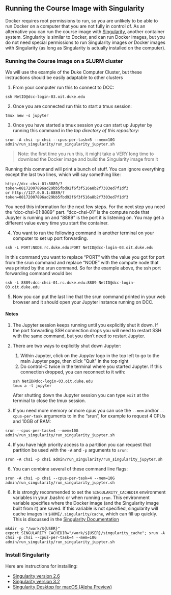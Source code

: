 <!-- #region -->
## Running the Course Image with Singularity
Docker requires root permissions to run, so you are unlikely to be able to run Docker on a computer that you are not fully in control of.  As an alternative you can run the course image with [Singularity](https://sylabs.io/singularity/), another container system. Singularity is similar to Docker, and can run Docker images, but you do not need special permissions to run Singularity images *or* Docker images with Singularity (as long as Singularity is actually installed on the computer).


### Running the Course Image on a SLURM cluster

We will use the example of the Duke Computer Cluster, but these instructions should be easily adaptable to other clusters

1. From your computer run this to connect to DCC:
```
ssh NetID@dcc-login-03.oit.duke.edu
```
2. Once you are connected run this to start a tmux session:
```
tmux new -s jupyter
```
3. Once you have started a tmux session you can start up Jupyter by running this command in the *top directory of this repository*:
```
srun -A chsi -p chsi --cpus-per-task=5 --mem=10G admin/run_singularity/run_singularity_jupyter.sh
```
> Note: the first time you run this, it might take a VERY long time to download the Docker image and build the Singularity image from it

Running this command will print a bunch of stuff. You can ignore everything except the last two lines, which will say something like:
```
http://dcc-chsi-01:8889/?token=08172007896ad29bb5fbd92f6f3f516a8b2f7303ed7f1df3
or http://127.0.0.1:8889/?token=08172007896ad29bb5fbd92f6f3f516a8b2f7303ed7f1df3
```

You need this information for the next few steps. For the next step you need the “dcc-chsi-01:8889” part.
“dcc-chsi-01” is the compute node that Jupyter is running on and “8889” is the port it is listening on. You may get a different value every time you start the container.

4. You want to run the following command in another terminal on your computer to set up port forwarding.
```
ssh -L PORT:NODE.rc.duke.edu:PORT NetID@dcc-login-03.oit.duke.edu
```
In this command you want to replace “PORT” with the value you got for port from the srun command and replace “NODE” with the compute node that was printed by the srun command. So for the example above, the ssh port forwarding command would be:

```
ssh -L 8889:dcc-chsi-01.rc.duke.edu:8889 NetID@dcc-login-03.oit.duke.edu
```

5. Now you can put the last line that the srun command printed in your web browser and it should open your Jupyter instance running on DCC.

#### Notes
1. The Jupyter session keeps running until you explicitly shut it down.  If the port forwarding SSH connection drops you will need to restart SSH with the same command, but you don’t need to restart Jupyter.

2. There are two ways to explicitly shut down Jupyter:
    1. Within Jupyter, click on the *Jupyter* logo in the top left to go to the main Jupyter page, then click "Quit" in the top right
    2. Do control-C twice in the terminal where you started Jupyter. If this connection dropped, you can reconnect to it with:
    ```
    ssh NetID@dcc-login-03.oit.duke.edu
    tmux a -t jupyter
    ```
    After shutting down the Jupyter session you can type `exit` at the terminal to close the tmux session.

3. If you need more memory or more cpus you can use the `--mem` and/or `--cpus-per-task` arguments to in the “srun”, for example to request 4 CPUs and 10GB of RAM:
```
srun --cpus-per-task=4 --mem=10G admin/run_singularity/run_singularity_jupyter.sh
```

4. If you have high priority access to a partition you can request that partition be used with the `-A` and `-p` arguments to `srun`:
```
srun -A chsi -p chsi admin/run_singularity/run_singularity_jupyter.sh
```

6. You can combine several of these command line flags:
```
srun -A chsi -p chsi --cpus-per-task=4 --mem=10G admin/run_singularity/run_singularity_jupyter.sh
```

6. It is strongly recommended to set the `SINGULARITY_CACHEDIR` environment variables in your .bashrc or when running `srun`. This environment variable specifies where the Docker image (and the Singularity image built from it) are saved. If this variable is not specified, singularity will cache images in `$HOME/.singularity/cache`, which can fill up quickly. This is discussed in the [Singularity Documentation](https://sylabs.io/guides/3.7/user-guide/build_env.html#cache-folders)

```
mkdir -p "/work/${USER}"
export SINGULARITY_CACHEDIR="/work/${USER}/singularity_cache"; srun -A chsi -p chsi --cpus-per-task=4 --mem=10G admin/run_singularity/run_singularity_jupyter.sh
```

### Install Singularity
Here are instructions for installing:

- [Singularity version 2.6](https://sylabs.io/guides/2.6/user-guide/quick_start.html#quick-installation-steps)
- [Singularity version 3.2](https://sylabs.io/guides/3.2/user-guide/quick_start.html#quick-installation-steps)
- [Singularity Desktop for macOS (Alpha Preview)](https://sylabs.io/singularity-desktop-macos/)
<!-- #endregion -->
